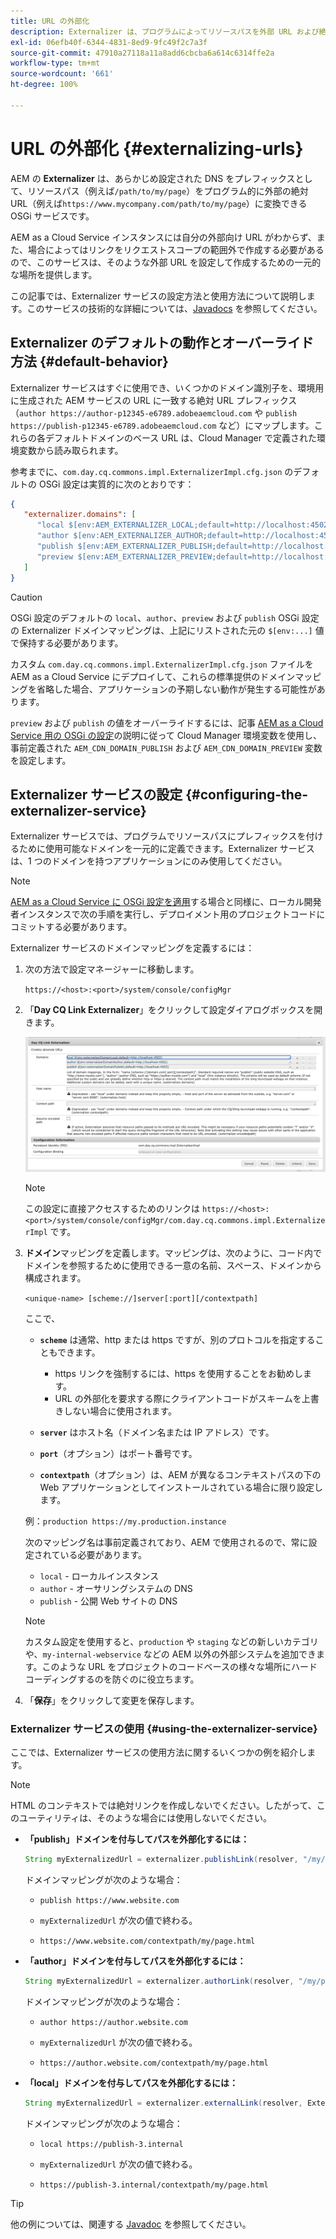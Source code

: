 ```yaml
---
title: URL の外部化
description: Externalizer は、プログラムによってリソースパスを外部 URL および絶対 URL に変換できる OSGi サービスです。
exl-id: 06efb40f-6344-4831-8ed9-9fc49f2c7a3f
source-git-commit: 47910a27118a11a8add6cbcba6a614c6314ffe2a
workflow-type: tm+mt
source-wordcount: '661'
ht-degree: 100%

---
```


# URL の外部化 {#externalizing-urls}

AEM の **Externalizer** は、あらかじめ設定された DNS をプレフィックスとして、リソースパス（例えば`/path/to/my/page`）をプログラム的に外部の絶対URL（例えば`https://www.mycompany.com/path/to/my/page`）に変換できる OSGi サービスです。

AEM as a Cloud Service インスタンスには自分の外部向け URL がわからず、また、場合によってはリンクをリクエストスコープの範囲外で作成する必要があるので、このサービスは、そのような外部 URL を設定して作成するための一元的な場所を提供します。

この記事では、Externalizer サービスの設定方法と使用方法について説明します。このサービスの技術的な詳細については、[Javadocs](https://www.adobe.io/experience-manager/reference-materials/cloud-service/javadoc/com/day/cq/commons/Externalizer.html) を参照してください。

## Externalizer のデフォルトの動作とオーバーライド方法 {#default-behavior}

Externalizer サービスはすぐに使用でき、いくつかのドメイン識別子を、環境用に生成された AEM サービスの URL に一致する絶対 URL プレフィックス（`author https://author-p12345-e6789.adobeaemcloud.com` や `publish https://publish-p12345-e6789.adobeaemcloud.com` など）にマップします。これらの各デフォルトドメインのベース URL は、Cloud Manager で定義された環境変数から読み取られます。

参考までに、`com.day.cq.commons.impl.ExternalizerImpl.cfg.json` のデフォルトの OSGi 設定は実質的に次のとおりです：

```json
{
   "externalizer.domains": [
      "local $[env:AEM_EXTERNALIZER_LOCAL;default=http://localhost:4502]",
      "author $[env:AEM_EXTERNALIZER_AUTHOR;default=http://localhost:4502]",
      "publish $[env:AEM_EXTERNALIZER_PUBLISH;default=http://localhost:4503]",
      "preview $[env:AEM_EXTERNALIZER_PREVIEW;default=http://localhost:4503]"
   ]
}
```

>[!CAUTION]
>
>OSGi 設定のデフォルトの `local`、`author`、`preview` および `publish` OSGi 設定の Externalizer ドメインマッピングは、上記にリストされた元の `$[env:...]` 値で保持する必要があります。
>
>カスタム `com.day.cq.commons.impl.ExternalizerImpl.cfg.json` ファイルを AEM as a Cloud Service にデプロイして、これらの標準提供のドメインマッピングを省略した場合、アプリケーションの予期しない動作が発生する可能性があります。

`preview` および `publish` の値をオーバーライドするには、記事 [AEM as a Cloud Service 用の OSGi の設定](/help/implementing/deploying/configuring-osgi.md#cloud-manager-api-format-for-setting-properties)の説明に従って Cloud Manager 環境変数を使用し、事前定義された `AEM_CDN_DOMAIN_PUBLISH` および `AEM_CDN_DOMAIN_PREVIEW` 変数を設定します。

## Externalizer サービスの設定 {#configuring-the-externalizer-service}

Externalizer サービスでは、プログラムでリソースパスにプレフィックスを付けるために使用可能なドメインを一元的に定義できます。Externalizer サービスは、1 つのドメインを持つアプリケーションにのみ使用してください。

>[!NOTE]
>
>[AEM as a Cloud Service に OSGi 設定を適用](/help/implementing/deploying/overview.md#osgi-configuration)する場合と同様に、ローカル開発者インスタンスで次の手順を実行し、デプロイメント用のプロジェクトコードにコミットする必要があります。

Externalizer サービスのドメインマッピングを定義するには：

1. 次の方法で設定マネージャーに移動します。

   `https://<host>:<port>/system/console/configMgr`

1. 「**Day CQ Link Externalizer**」をクリックして設定ダイアログボックスを開きます。

   ![Externalizer の OSGi 設定](./assets/externalizer-osgi.png)

   >[!NOTE]
   >
   >この設定に直接アクセスするためのリンクは `https://<host>:<port>/system/console/configMgr/com.day.cq.commons.impl.ExternalizerImpl` です。

1. **ドメイン**&#x200B;マッピングを定義します。マッピングは、次のように、コード内でドメインを参照するために使用できる一意の名前、スペース、ドメインから構成されます。

   `<unique-name> [scheme://]server[:port][/contextpath]`

   ここで、

   * **`scheme`** は通常、http または https ですが、別のプロトコルを指定することもできます。

      * https リンクを強制するには、https を使用することをお勧めします。
      * URL の外部化を要求する際にクライアントコードがスキームを上書きしない場合に使用されます。
   * **`server`** はホスト名（ドメイン名または IP アドレス）です。
   * **`port`**（オプション）はポート番号です。
   * **`contextpath`**（オプション）は、AEM が異なるコンテキストパスの下の Web アプリケーションとしてインストールされている場合に限り設定します。

   例：`production https://my.production.instance`

   次のマッピング名は事前定義されており、AEM で使用されるので、常に設定されている必要があります。

   * `local` - ローカルインスタンス
   * `author` - オーサリングシステムの DNS
   * `publish` - 公開 Web サイトの DNS

   >[!NOTE]
   >
   >カスタム設定を使用すると、`production` や `staging` などの新しいカテゴリや、`my-internal-webservice` などの AEM 以外の外部システムを追加できます。このような URL をプロジェクトのコードベースの様々な場所にハードコーディングするのを防ぐのに役立ちます。

1. 「**保存**」をクリックして変更を保存します。

### Externalizer サービスの使用 {#using-the-externalizer-service}

ここでは、Externalizer サービスの使用方法に関するいくつかの例を紹介します。

>[!NOTE]
>
>HTML のコンテキストでは絶対リンクを作成しないでください。したがって、このユーティリティは、そのような場合には使用しないでください。

* **「publish」ドメインを付与してパスを外部化するには：**

   ```java
   String myExternalizedUrl = externalizer.publishLink(resolver, "/my/page") + ".html";
   ```

   ドメインマッピングが次のような場合：

   * `publish https://www.website.com`

   * `myExternalizedUrl` が次の値で終わる。

   * `https://www.website.com/contextpath/my/page.html`

* **「author」ドメインを付与してパスを外部化するには：**

   ```java
   String myExternalizedUrl = externalizer.authorLink(resolver, "/my/page") + ".html";
   ```

   ドメインマッピングが次のような場合：

   * `author https://author.website.com`

   * `myExternalizedUrl` が次の値で終わる。

   * `https://author.website.com/contextpath/my/page.html`

* **「local」ドメインを付与してパスを外部化するには：**

   ```java
   String myExternalizedUrl = externalizer.externalLink(resolver, Externalizer.LOCAL, "/my/page") + ".html";
   ```

   ドメインマッピングが次のような場合：

   * `local https://publish-3.internal`

   * `myExternalizedUrl` が次の値で終わる。

   * `https://publish-3.internal/contextpath/my/page.html`

>[!TIP]
>
>他の例については、関連する [Javadoc](https://www.adobe.io/experience-manager/reference-materials/cloud-service/javadoc/com/day/cq/commons/Externalizer.html) を参照してください。
